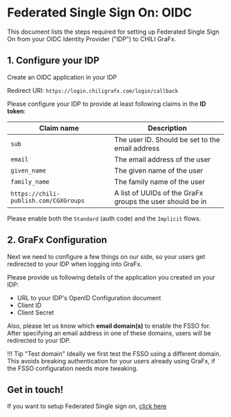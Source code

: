 # Federated Single Sign On: OIDC

This document lists the steps required for setting up Federated Single Sign On from your OIDC Identity Provider ("IDP") to CHILI GraFx.

## 1. Configure your IDP
Create an OIDC application in your IDP

Redirect URI: `https://login.chiligrafx.com/login/callback`

Please configure your IDP to provide at least following claims in the **ID token**:

| **Claim name**                        | **Description**                                           |
| ------------------------------------- | --------------------------------------------------------- |
| `sub`                                 | The user ID. Should be set to the email address           |
| `email`                               | The email address of the user                             |
| `given_name`                          | The given name of the user                                |
| `family_name`                         | The family name of the user                               |
| `https://chili-publish.com/CGXGroups` | A list of UUIDs of the GraFx groups the user should be in |

Please enable both the `Standard` (auth code) and the `Implicit` flows. 

## 2. GraFx Configuration

Next we need to configure a few things on our side, so your users get redirected to your IDP when logging into GraFx.

Please provide us following details of the application you created on your IDP:

- URL to your IDP's OpenID Configuration document
- Client ID 
- Client Secret

Also, please let us know which **email domain(s)** to enable the FSSO for.
After specifying an email address in one of these domains, users will be redirected to your IDP.

!!! Tip "Test domain"
    Ideally we first test the FSSO using a different domain.
    This avoids breaking authentication for your users already using GraFx, if the FSSO configuration needs more tweaking.

## Get in touch!

If you want to setup Federated Single sign on, [click here](/CHILI-GraFx/guides/setup-fsso/)
